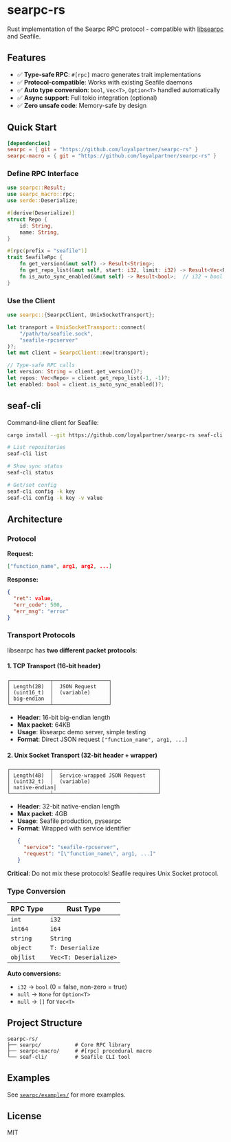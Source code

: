 # searpc-rs

Rust implementation of the Searpc RPC protocol - compatible with [libsearpc](https://github.com/haiwen/libsearpc) and Seafile.

## Features

- ✅ **Type-safe RPC**: `#[rpc]` macro generates trait implementations
- ✅ **Protocol-compatible**: Works with existing Seafile daemons
- ✅ **Auto type conversion**: `bool`, `Vec<T>`, `Option<T>` handled automatically
- ✅ **Async support**: Full tokio integration (optional)
- ✅ **Zero unsafe code**: Memory-safe by design

## Quick Start

```toml
[dependencies]
searpc = { git = "https://github.com/loyalpartner/searpc-rs" }
searpc-macro = { git = "https://github.com/loyalpartner/searpc-rs" }
```

### Define RPC Interface

```rust
use searpc::Result;
use searpc_macro::rpc;
use serde::Deserialize;

#[derive(Deserialize)]
struct Repo {
    id: String,
    name: String,
}

#[rpc(prefix = "seafile")]
trait SeafileRpc {
    fn get_version(&mut self) -> Result<String>;
    fn get_repo_list(&mut self, start: i32, limit: i32) -> Result<Vec<Repo>>;
    fn is_auto_sync_enabled(&mut self) -> Result<bool>;  // i32 → bool auto-conversion
}
```

### Use the Client

```rust
use searpc::{SearpcClient, UnixSocketTransport};

let transport = UnixSocketTransport::connect(
    "/path/to/seafile.sock",
    "seafile-rpcserver"
)?;
let mut client = SearpcClient::new(transport);

// Type-safe RPC calls
let version: String = client.get_version()?;
let repos: Vec<Repo> = client.get_repo_list(-1, -1)?;
let enabled: bool = client.is_auto_sync_enabled()?;
```

## seaf-cli

Command-line client for Seafile:

```bash
cargo install --git https://github.com/loyalpartner/searpc-rs seaf-cli

# List repositories
seaf-cli list

# Show sync status
seaf-cli status

# Get/set config
seaf-cli config -k key
seaf-cli config -k key -v value
```

## Architecture

### Protocol

**Request:**
```json
["function_name", arg1, arg2, ...]
```

**Response:**
```json
{
  "ret": value,
  "err_code": 500,
  "err_msg": "error"
}
```

### Transport Protocols

libsearpc has **two different packet protocols**:

#### 1. TCP Transport (16-bit header)

```
┌─────────────┬──────────────────┐
│ Length(2B)  │  JSON Request    │
│ (uint16_t)  │  (variable)      │
│ big-endian  │                  │
└─────────────┴──────────────────┘
```

- **Header**: 16-bit big-endian length
- **Max packet**: 64KB
- **Usage**: libsearpc demo server, simple testing
- **Format**: Direct JSON request `["function_name", arg1, ...]`

#### 2. Unix Socket Transport (32-bit header + wrapper)

```
┌─────────────┬──────────────────────────────────┐
│ Length(4B)  │  Service-wrapped JSON Request    │
│ (uint32_t)  │  (variable)                      │
│ native-endian│                                 │
└─────────────┴──────────────────────────────────┘
```

- **Header**: 32-bit native-endian length
- **Max packet**: 4GB
- **Usage**: Seafile production, pysearpc
- **Format**: Wrapped with service identifier
  ```json
  {
    "service": "seafile-rpcserver",
    "request": "[\"function_name\", arg1, ...]"
  }
  ```

**Critical**: Do not mix these protocols! Seafile requires Unix Socket protocol.

### Type Conversion

| RPC Type | Rust Type |
|----------|-----------|
| `int` | `i32` |
| `int64` | `i64` |
| `string` | `String` |
| `object` | `T: Deserialize` |
| `objlist` | `Vec<T: Deserialize>` |

**Auto conversions:**
- `i32` → `bool` (0 = false, non-zero = true)
- `null` → `None` for `Option<T>`
- `null` → `[]` for `Vec<T>`

## Project Structure

```
searpc-rs/
├── searpc/           # Core RPC library
├── searpc-macro/     # #[rpc] procedural macro
└── seaf-cli/         # Seafile CLI tool
```

## Examples

See [`searpc/examples/`](searpc/examples/) for more examples.

## License

MIT

